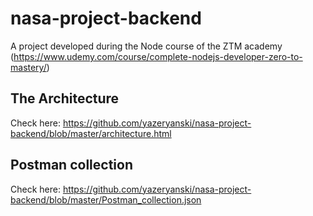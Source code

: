 # nasa-project-backend
A project developed during the Node course of the ZTM academy (https://www.udemy.com/course/complete-nodejs-developer-zero-to-mastery/)

## The Architecture
Check here: https://github.com/yazeryanski/nasa-project-backend/blob/master/architecture.html

## Postman collection
Check here: https://github.com/yazeryanski/nasa-project-backend/blob/master/Postman_collection.json
